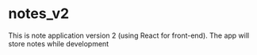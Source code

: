 # notes_v2
This is note application version 2 (using React for front-end). The app will store notes while development
